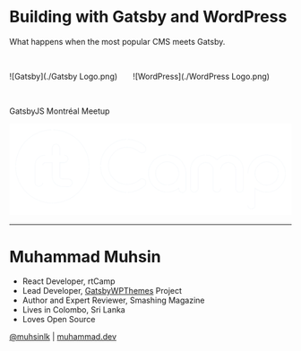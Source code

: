 &nbsp;

# Building with Gatsby and WordPress

What happens when the most popular CMS meets Gatsby.

&nbsp;

<div class="logos">

![Gatsby](./Gatsby Logo.png) &nbsp;&nbsp;&nbsp;&nbsp;&nbsp; ![WordPress](./WordPress Logo.png)

</div>

&nbsp;

GatsbyJS Montréal Meetup

<div class="rtcamp">

![rtCamp](./rtCamp-Logo-white@2x.png)

</div>

---

# Muhammad Muhsin

- React Developer, rtCamp
- Lead Developer, [GatsbyWPThemes](https://GatsbyWPThemes.com) Project
- Author and Expert Reviewer, Smashing Magazine
- Lives in Colombo, Sri Lanka
- Loves Open Source

[@muhsinlk](https://twitter.com/muhsinlk) | [muhammad.dev](https://muhammad.dev)